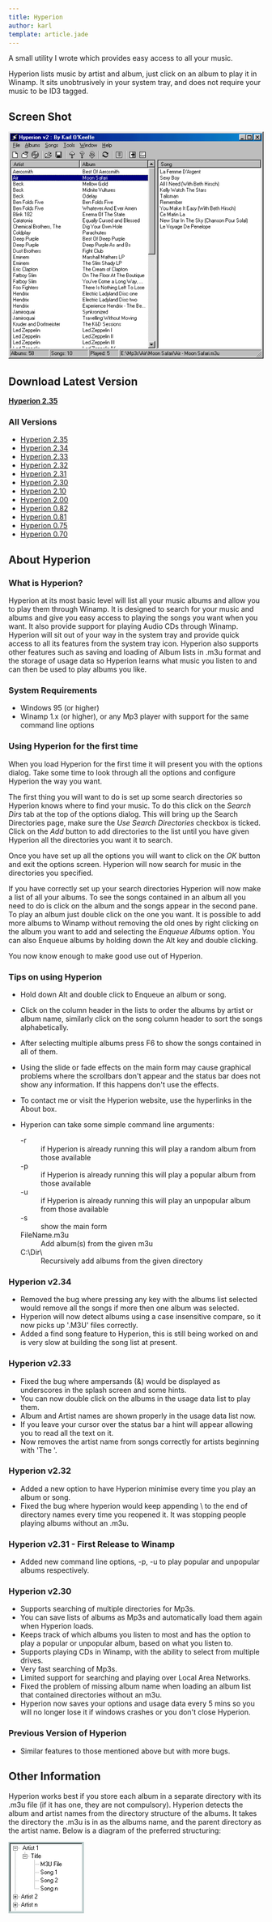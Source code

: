 ```yaml
---
title: Hyperion
author: karl
template: article.jade
---
```


A small utility I wrote which provides easy access to all your music.

Hyperion lists music by artist and album, just click on an album to play it in Winamp.
It sits unobtrusively in your system tray, and does not require your music to be ID3 tagged.

## Screen Shot

![Image:HyperionLarge.gif](HyperionLarge.gif)

## Download Latest Version

**[Hyperion 2.35](hyp-2.35.exe)**

### All Versions

*   [Hyperion 2.35](hyp-2.35.exe)
*   [Hyperion 2.34](hyp-2.34.exe)
*   [Hyperion 2.33](hyp-2.33.exe)
*   [Hyperion 2.32](hyp-2.32.exe)
*   [Hyperion 2.31](hyp-2.31.exe)
*   [Hyperion 2.30](hyp-2.30.exe)
*   [Hyperion 2.10](hyp-2.10.exe)
*   [Hyperion 2.00](hyp-2.00.exe)
*   [Hyperion 0.82](hyp-0.82.exe)
*   [Hyperion 0.81](hyp-0.81.exe)
*   [Hyperion 0.75](hyp-0.75.exe)
*   [Hyperion 0.70](hyp-0.70.exe)

## About Hyperion

### What is Hyperion?

Hyperion at its most basic level will list all your music albums and allow you to play them through Winamp. It is designed to search for your music and albums and give you easy access to playing the songs you want when you want. It also provide support for playing Audio CDs through Winamp. Hyperion will sit out of your way in the system tray and provide quick access to all its features from the system tray icon. Hyperion also supports other features such as saving and loading of Album lists in .m3u format and the storage of usage data so Hyperion learns what music you listen to and can then be used to play albums you like.

### System Requirements

*   Windows 95 (or higher)
*   Winamp 1.x (or higher), or any Mp3 player with support for the same command line options

### Using Hyperion for the first time

When you load Hyperion for the first time it will present you with the options dialog. Take some time to look through all the options and configure Hyperion the way you want.

The first thing you will want to do is set up some search directories so Hyperion knows where to find your music. To do this click on the _Search Dirs_ tab at the top of the options dialog. This will bring up the Search Directories page, make sure the _Use Search Directories_ checkbox is ticked. Click on the _Add_ button to add directories to the list until you have given Hyperion all the directories you want it to search.

Once you have set up all the options you will want to click on the _OK_ button and exit the options screen. Hyperion will now search for music in the directories you specified.

If you have correctly set up your search directories Hyperion will now make a list of all your albums. To see the songs contained in an album all you need to do is click on the album and the songs appear in the second pane. To play an album just double click on the one you want. It is possible to add more albums to Winamp without removing the old ones by right clicking on the album you want to add and selecting the _Enqueue Albums_ option. You can also Enqueue albums by holding down the Alt key and double clicking.

You now know enough to make good use out of Hyperion.

### Tips on using Hyperion

*   Hold down Alt and double click to Enqueue an album or song.
*   Click on the column header in the lists to order the albums by artist or album name, similarly click on the song column header to sort the songs alphabetically.
*   After selecting multiple albums press F6 to show the songs contained in all of them.
*   Using the slide or fade effects on the main form may cause graphical problems where the scrollbars don't appear and the status bar does not show any information. If this happens don't use the effects.
*   To contact me or visit the Hyperion website, use the hyperlinks in the About box.
*   Hyperion can take some simple command line arguments:

    <dl>

    <dt>-r </dt>

    <dd>if Hyperion is already running this will play a random album from those available</dd>

    <dt>-p </dt>

    <dd>if Hyperion is already running this will play a popular album from those available</dd>

    <dt>-u </dt>

    <dd>if Hyperion is already running this will play an unpopular album from those available</dd>

    <dt>-s </dt>

    <dd>show the main form</dd>

    <dt>FileName.m3u </dt>

    <dd>Add album(s) from the given m3u</dd>

    <dt>C:\Dir\ </dt>

    <dd>Recursively add albums from the given directory</dd>

    </dl>

### Hyperion v2.34

*   Removed the bug where pressing any key with the albums list selected would remove all the songs if more then one album was selected.
*   Hyperion will now detect albums using a case insensitive compare, so it now picks up '.M3U' files correctly.
*   Added a find song feature to Hyperion, this is still being worked on and is very slow at building the song list at present.

### Hyperion v2.33

*   Fixed the bug where ampersands (&) would be displayed as underscores in the splash screen and some hints.
*   You can now double click on the albums in the usage data list to play them.
*   Album and Artist names are shown properly in the usage data list now.
*   If you leave your cursor over the status bar a hint will appear allowing you to read all the text on it.
*   Now removes the artist name from songs correctly for artists beginning with 'The '.

### Hyperion v2.32

*   Added a new option to have Hyperion minimise every time you play an album or song.
*   Fixed the bug where hyperion would keep appending \ to the end of directory names every time you reopened it. It was stopping people playing albums without an .m3u.

### Hyperion v2.31 - First Release to Winamp

*   Added new command line options, -p, -u to play popular and unpopular albums respectively.

### Hyperion v2.30

*   Supports searching of multiple directories for Mp3s.
*   You can save lists of albums as Mp3s and automatically load them again when Hyperion loads.
*   Keeps track of which albums you listen to most and has the option to play a popular or unpopular album, based on what you listen to.
*   Supports playing CDs in Winamp, with the ability to select from multiple drives.
*   Very fast searching of Mp3s.
*   Limited support for searching and playing over Local Area Networks.
*   Fixed the problem of missing album name when loading an album list that contained directories without an m3u.
*   Hyperion now saves your options and usage data every 5 mins so you will no longer lose it if windows crashes or you don't close Hyperion.

### Previous Version of Hyperion

*   Similar features to those mentioned above but with more bugs.

## Other Information

Hyperion works best if you store each album in a separate directory with its .m3u file (if it has one, they are not compulsory). Hyperion detects the album and artist names from the directory structure of the albums. It takes the directory the .m3u is in as the albums name, and the parent directory as the artist name. Below is a diagram of the preferred structuring:

![HyperionDirectoryStructure.gif](HyperionDirectoryStructure.gif)
